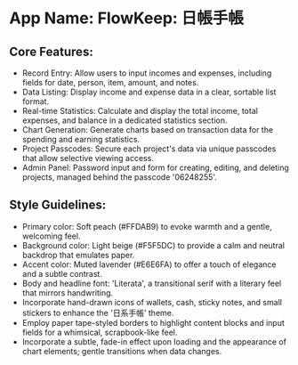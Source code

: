 # **App Name**: FlowKeep: 日帳手帳

## Core Features:

- Record Entry: Allow users to input incomes and expenses, including fields for date, person, item, amount, and notes.
- Data Listing: Display income and expense data in a clear, sortable list format.
- Real-time Statistics: Calculate and display the total income, total expenses, and balance in a dedicated statistics section.
- Chart Generation: Generate charts based on transaction data for the spending and earning statistics.
- Project Passcodes: Secure each project's data via unique passcodes that allow selective viewing access.
- Admin Panel: Password input and form for creating, editing, and deleting projects, managed behind the passcode '06248255'.

## Style Guidelines:

- Primary color: Soft peach (#FFDAB9) to evoke warmth and a gentle, welcoming feel.
- Background color: Light beige (#F5F5DC) to provide a calm and neutral backdrop that emulates paper.
- Accent color: Muted lavender (#E6E6FA) to offer a touch of elegance and a subtle contrast.
- Body and headline font: 'Literata', a transitional serif with a literary feel that mirrors handwriting.
- Incorporate hand-drawn icons of wallets, cash, sticky notes, and small stickers to enhance the '日系手帳' theme.
- Employ paper tape-styled borders to highlight content blocks and input fields for a whimsical, scrapbook-like feel.
- Incorporate a subtle, fade-in effect upon loading and the appearance of chart elements; gentle transitions when data changes.
